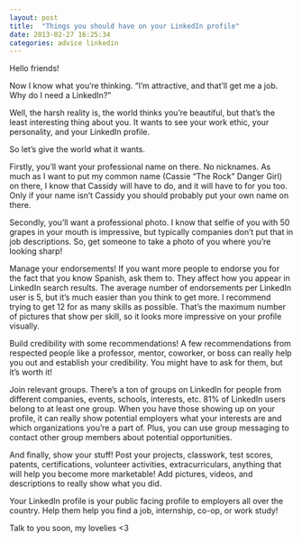 ```yaml
---
layout: post
title:  "Things you should have on your LinkedIn profile"
date: 2013-02-27 16:25:34
categories: advice linkedin
---
```


Hello friends!

Now I know what you’re thinking. “I’m attractive, and that’ll get me a job. Why do I need a LinkedIn?”

Well, the harsh reality is, the world thinks you’re beautiful, but that’s the least interesting thing about you. It wants to see your work ethic, your personality, and your LinkedIn profile.

So let’s give the world what it wants.

Firstly, you’ll want your professional name on there. No nicknames. As much as I want to put my common name (Cassie “The Rock” Danger Girl) on there, I know that Cassidy will have to do, and it will have to for you too. Only if your name isn’t Cassidy you should probably put your own name on there.

Secondly, you’ll want a professional photo. I know that selfie of you with 50 grapes in your mouth is impressive, but typically companies don’t put that in job descriptions. So, get someone to take a photo of you where you’re looking sharp!

Manage your endorsements! If you want more people to endorse you for the fact that you know Spanish, ask them to. They affect how you appear in LinkedIn search results. The average number of endorsements per LinkedIn user is 5, but it’s much easier than you think to get more. I recommend trying to get 12 for as many skills as possible. That’s the maximum number of pictures that show per skill, so it looks more impressive on your profile visually.

Build credibility with some recommendations! A few recommendations from respected people like a professor, mentor, coworker, or boss can really help you out and establish your credibility. You might have to ask for them, but it’s worth it!

Join relevant groups. There’s a ton of groups on LinkedIn for people from different companies, events, schools, interests, etc. 81% of LinkedIn users belong to at least one group. When you have those showing up on your profile, it can really show potential employers what your interests are and which organizations you’re a part of. Plus, you can use group messaging to contact other group members about potential opportunities.

And finally, show your stuff! Post your projects, classwork, test scores, patents, certifications, volunteer activities, extracurriculars, anything that will help you become more marketable! Add pictures, videos, and descriptions to really show what you did.

Your LinkedIn profile is your public facing profile to employers all over the country. Help them help you find a job, internship, co-op, or work study!

Talk to you soon, my lovelies <3